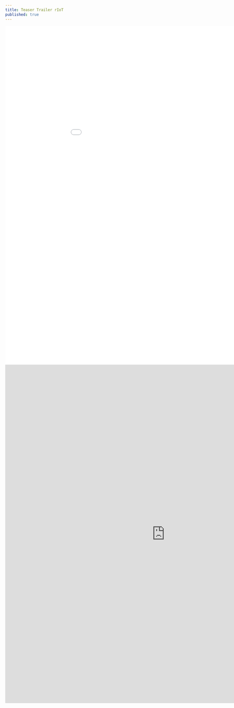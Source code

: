 ```yaml
---
title: Teaser Trailer rIoT
published: true
---
```


<iframe width="1020" height="1080" src="[https://youtu.be/wSh4EdG_9MA](https://youtu.be/wSh4EdG_9MA)" frameborder="0" allowfullscreen></iframe>


 
<iframe width="1020" height="1080" src="https://youtu.be/wSh4EdG_9MA" frameborder="0" allowfullscreen></iframe>
